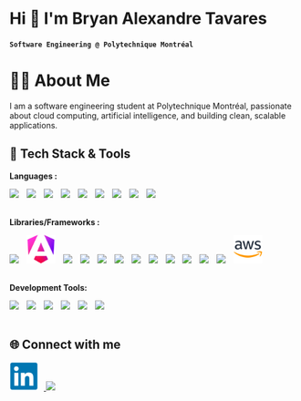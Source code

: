 # Hi 👋 I'm Bryan Alexandre Tavares

**`Software Engineering @ Polytechnique Montréal`**

# 👨‍💻 About Me

I am a software engineering student at Polytechnique Montréal, passionate about cloud computing, artificial intelligence, and building clean, scalable applications.

## 🧰 Tech Stack & Tools

<p><strong>Languages :</strong> </p>
<div>
    <img src="https://devicon-website.vercel.app/api/python/original-wordmark.svg" width="50px" style="padding-right:10px"></img>
    <img src="https://devicon-website.vercel.app/api/java/original-wordmark.svg" width="50px" style="padding-right:10px"></img>
    <img src="https://devicon-website.vercel.app/api/javascript/original.svg" width="50px" style="padding-right:10px"></img>
    <img src="https://devicon-website.vercel.app/api/typescript/original.svg" width="50px" style="padding-right:10px"></img>
    <img src="https://devicon-website.vercel.app/api/c/original.svg" width="50px" style="padding-right:10px"></img>
    <img src="https://devicon-website.vercel.app/api/cplusplus/original.svg" width="50px" style="padding-right:10px"></img>
    <img src="https://devicon-website.vercel.app/api/html5/original-wordmark.svg" width="50px" style="padding-right:10px"></img>
    <img src="https://devicon-website.vercel.app/api/css3/original-wordmark.svg" width="50px" style="padding-right:10px"></img>
    <img src="https://devicon-website.vercel.app/api/sass/original.svg" width="50px" style="padding-right:10px"></img>
    <br></br>
</div>

<p><strong>Libraries/Frameworks :</strong> </p>
<div>
    <img src="https://devicon-website.vercel.app/api/figma/original.svg" width="50px" style="padding-right:10px"></img>
    <img src="https://raw.githubusercontent.com/devicons/devicon/develop/icons/angular/angular-original.svg" width="50px" style="padding-right:10px">
    <img src="https://devicon-website.vercel.app/api/react/original.svg" width="50px" style="padding-right:10px"></img>
    <img src="https://devicon-website.vercel.app/api/vuejs/original.svg" width="50px" style="padding-right:10px"></img>
    <img src="https://devicon-website.vercel.app/api/nodejs/plain-wordmark.svg" width="50px" style="padding-right:10px"></img>
    <img src="https://devicon-website.vercel.app/api/nestjs/plain-wordmark.svg" width="50px" style="padding-right:10px"></img>
    <img src="https://devicon-website.vercel.app/api/express/original-wordmark.svg?color=%23FFFFFF" width="50px" style="padding-right:10px"></img>
    <img src="https://devicon-website.vercel.app/api/postgresql/plain-wordmark.svg" width="50px" style="padding-right:10px"></img>
    <img src="https://devicon-website.vercel.app/api/mysql/original-wordmark.svg" width="50px" style="padding-right:10px"></img>
    <img src="https://devicon-website.vercel.app/api/mongodb/plain-wordmark.svg" width="50px" style="padding-right:10px"></img>
    <img src="https://devicon-website.vercel.app/api/jasmine/plain-wordmark.svg" width="50px" style="padding-right:10px"></img>
    <img src="https://devicon-website.vercel.app/api/karma/original.svg" width="50px" style="padding-right:10px"></img>
    <img src="https://raw.githubusercontent.com/devicons/devicon/develop/icons/amazonwebservices/amazonwebservices-original-wordmark.svg" width="50px" style="padding-right:10px">
    <br></br>
</div>

<p><strong>Development Tools: </strong></p>

<div> 
    <img src="https://devicon-website.vercel.app/api/github/original-wordmark.svg?color=%23FFFFFF" width="50px" style="padding-right:10px"></img>
    <img src="https://devicon-website.vercel.app/api/git/plain-wordmark.svg" width="50px" style="padding-right:10px"></img>
    <img src="https://devicon-website.vercel.app/api/gitlab/plain-wordmark.svg" width="50px" style="padding-right:10px"></img>
    <img src="https://devicon-website.vercel.app/api/visualstudio/plain-wordmark.svg" width="50px" style="padding-right:10px"></img>
    <img src="https://devicon-website.vercel.app/api/vscode/original-wordmark.svg" width="50px" style="padding-right:10px"></img>
    <img src="https://devicon-website.vercel.app/api/intellij/original-wordmark.svg" width="50px" style="padding-right:10px"></img>
    <br></br>
</div>

## 🌐 Connect with me

<a href="https://www.linkedin.com/in/bryan-alexandre-t-04738a1a0/">
    <img src="https://raw.githubusercontent.com/devicons/devicon/develop/icons/linkedin/linkedin-original.svg" width="50px" style="padding-right:10px">
</a>
<a href="mailto:bryanalexandre03@gmail.com">
    <img src="https://skillicons.dev/icons?i=gmail" width="50px" style="padding-right:10px">
</a>
